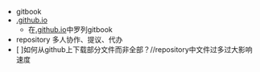 * gitbook
* [.github.io](https://awszyai.github.io/)
  * 在[.github.io](https://awszyai.github.io/)中罗列gitbook
* repository 多人协作、提议、代办
* [ ]如何从github上下载部分文件而非全部？//repository中文件过多过大影响速度

